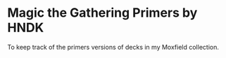 # Magic the Gathering Primers by HNDK

To keep track of the primers versions of decks in my Moxfield collection.
